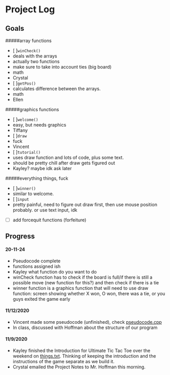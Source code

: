# Project Log  
## Goals

#####array functions
- [ ]```winCheck()```
- deals with the arrays
- actually two functions
- make sure to take into account ties (big board)
- math
- Crystal
- [ ]```getPos()```
- calculates difference between the arrays.
- math
- Ellen

#####graphics functions
- [ ]```welcome()```
- easy, but needs graphics
- Tiffany
- [ ]```draw```
- fuck
- Vincent
- [ ]```tutorial()```
- uses draw function and lots of code, plus some text.
- should be pretty chill after draw gets figured out
- Kayley? maybe idk ask later

#####everything things, fuck
- [ ]```winner()```
- similar to welcome.
- [ ]```input```
- pretty painful, need to figure out draw first, then use mouse position probably. or use text input, idk
- [ ] add forcequit functions (forfeiture)


## Progress
#### 20-11-24
- Pseudocode complete
- functions assigned ish
- Kayley what function do you want to do
- winCheck function has to check if the board is full/if there is still a possible move (new function for this?) and then check if there is a tie
- winner function is a graphics function that will need to use draw function: screen showing whether X won, O won, there was a tie, or you guys exited the game early
#### 11/12/2020
- Vincent made some pseudocode (unfinished), check [pseudocode.cpp](https://github.com/kayleyseow/CPP-Project/blob/master/pseudocode.cpp)  
- In class, discussed with Hoffman about the structure of our program
#### 11/9/2020
- Kayley finished the Introduction for Ultimate Tic Tac Toe over the weekend on [things.txt](https://github.com/kayleyseow/CPP-Project/blob/master/things.txt). Thinking of keeping the introduction and the instructions of the game separate as we build it.
- Crystal emailed the Project Notes to Mr. Hoffman this morning.
